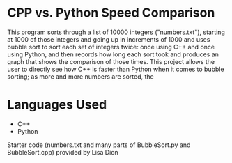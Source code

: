 # CPP vs. Python Speed Comparison
This program sorts through a list of 10000 integers ("numbers.txt"), starting at 1000 of those integers and going up in increments of 1000 and uses bubble sort to sort each set of integers twice: once using C++ and once using Python, and then records how long each sort took and produces an graph that shows the comparison of those times. This project allows the user to directly see how C++ is faster than Python when it comes to bubble sorting; as more and more numbers are sorted, the 
# Languages Used
* C++
* Python


Starter code (numbers.txt and many parts of BubbleSort.py and BubbleSort.cpp) provided by Lisa Dion 

